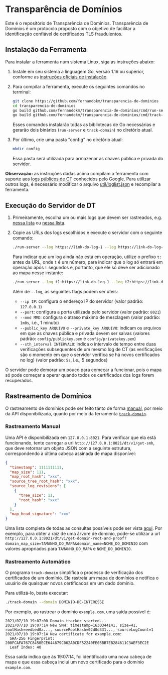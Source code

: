 # Transparência de Domínios

Este é o repositório de Transparência de Domínios. Transparência de Domínios é
um protocolo proposto com o objetivo de facilitar a identificação confiável
de certificados TLS fraudulentos.

## Instalação da Ferramenta

Para instalar a ferramenta num sistema Linux, siga as instruções abaixo:

1. Instale em seu sistema a linguagem Go, versão 1.16 ou superior, conforme
   as [instruções oficiais de instalação](https://golang.org/doc/install).

2. Para compilar a ferramenta, execute os seguintes comandos no terminal:

   ```bash
   git clone https://github.com/fernandokm/transparencia-de-dominios
   cd transparencia-de-dominios
   go build github.com/fernandokm/transparencia-de-dominios/cmd/run-server
   go build github.com/fernandokm/transparencia-de-dominios/cmd/track-domain
   ```

   Esses comandos instalarão todas as bibliotecas de Go necessárias e
   gerarão dois binários (`run-server` e `track-domain`) no diretório atual.

3. Por último, crie uma pasta "config" no diretório atual:

   ```bash
   mkdir config
   ```

   Essa pasta será utilizada para armazenar as chaves pública e privada do servidor.

**Observação:** as instruções dadas acima compilam a ferramenta com suporte
aos [logs públicos de CT](https://www.gstatic.com/ct/log_list/v2/all_logs_list.json)
conhecidos pelo Google. Para utilizar outros logs, é necessário modificar
o arquivo [util/loglist.json](util/loglist.json) e recompilar a ferramenta.

## Execução do Servidor de DT

1. Primeiramente, escolha um ou mais logs que devem ser rastreados,
   e.g. [nessa lista](https://ct.cloudflare.com/logs) ou
   [nessa lista](https://www.gstatic.com/ct/log_list/v2/log_list.json).

2. Copie as URLs dos logs escolhidos e execute o servidor com o seguinte
   comando:

   ```bash
   ./run-server --log https://link-do-log-1 --log https://link-do-log-2 ...
   ```

   Para indicar que um log ainda não está em operação, utilize o prefixo `t:`
   antes da URL, onde `t` é um número, para indicar que o log só entrará em
   operação após `t` segundos e, portanto, que ele só deve ser adicionado
   ao mapa nesse instante:

   ```bash
   ./run-server --log t1:https://link-do-log-1 --log t2:https://link-do-log-2 ...
   ```

   Além de `--log`, as seguintes flags podem ser úteis:

   - `--ip IP`: configura o endereço IP do servidor (valor padrão: `127.0.0.1`)
   - `--port`: configura a porta utilizada pelo servidor (valor padrão: `8021`)
   - `--mmd MMD`: configura o atraso máximo de mesclagem (valor padrão: `1m0s`, i.e., 1 minuto)
   - `--public_key ARQUIVO` e `--private_key ARQUIVO`: indicam os arquivos em que as
     chaves pública e privada devem ser salvas (valores padrão: `config/publickey.pem`
     e `config/privatekey.pem`)
   - `--sth_interval INTERVALO`: indica o intervalo de tempo entre duas verificações
     subsequentes de um mesmo log de CT (as verificações são o momento em que o servidor
     verifica se há novos certificados no log) (valor padrão: `5s`, i.e., 5 segundos)

O servidor pode demorar um pouco para começar a funcionar, pois o mapa
só pode começar a operar quando todos os certificados dos logs forem
recuperados.

## Rastreamento de Domínios

O rastreamento de domínios pode ser feito tanto de forma
[manual](#rastreamento-manual), por meio da API disponibilizada, quanto por meio
da ferramenta [`track-domain`](#rastreamento-automático).

### Rastreamento Manual

Uma API é disponibilizada em `127.0.0.1:8021`. Para verificar que ela está
funcionando, tente carregar a url `http://127.0.0.1:8021/dt/v1/get-smh`,
que deve retornar um objeto JSON com a seguinte estrutura, correspondendo
à última cabeça assinada de mapa disponível:

```json
{
  "timestamp": 1111111111,
  "map_size": 111,
  "map_root_hash": "xxx",
  "source_tree_root_hash": "xxx",
  "source_log_revisions": [
    {
      "tree_size": 11,
      "root_hash": "xxx"
    }
  ],
  "map_head_signature": "xxx"
}
```

Uma lista completa de todas as consultas possíveis pode ser vista [aqui](API.md).
Por exemplo, para obter a raiz de uma árvore de domínio, pode-se utilizar a url
`http://127.0.0.1:8021/dt/v1/get-domain-root-and-proof?domain_map_size=TAMANHO_DO_MAPA&domain_name=NOME_DO_DOMINIO`
com valores apropriados para `TAMANHO_DO_MAPA` e `NOME_DO_DOMINIO`.

### Rastreamento Automático

O programa `track-domain` simplifica o processo de verificação
dos certificados de um domínio. Ele rastreia um mapa de domínios
e notifica o usuário de quaisquer novos certificados em um dado domínio.

Para utilizá-lo, basta executar:

```bash
./track-domain --domain DOMINIO-DE-INTERESSE
```

Por exemplo, ao rastrear o domínio `example.com`, uma saída possível é:

```text
2021/07/10 19:07:00 Domain tracker started...
2021/07/10 19:07:14 New SMH: timestamp=1630344141, size=41, rootHash=eedbed0a..., sourceRootHash=02d0d331..., sourceLogCount=1
2021/07/10 19:07:14 New certificate for example.com:
  SHA-256 Fingerprint: 200FCAFA767C8450ECE644879C062A0CDF52240FE05BB7EB284611C3AEF3EC2E
  Leaf Index: 40
```

Essa saída indica que às 19:07:14, foi identificado uma nova cabeça de mapa
e que essa cabeça inclui um novo certificado para o domínio `example.com`.
